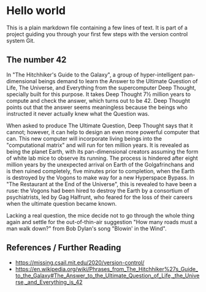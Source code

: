 # Hello world

This is a plain markdown file containing a few lines
of text. It is part of a project guiding you through your
first few steps with the version control system Git.

## The number 42

In "The Hitchhiker's Guide to the Galaxy", a group of
hyper-intelligent pan-dimensional beings demand to learn the Answer to
the Ultimate Question of Life, The Universe, and Everything from the
supercomputer Deep Thought, specially built for this purpose. It takes
Deep Thought 7½ million years to compute and check the answer, which
turns out to be 42. Deep Thought points out that the answer seems
meaningless because the beings who instructed it never actually knew
what the Question was.

When asked to produce The Ultimate Question, Deep Thought says that it
cannot; however, it can help to design an even more powerful computer
that can. This new computer will incorporate living beings into the
"computational matrix" and will run for ten million years. It is
revealed as being the planet Earth, with its pan-dimensional creators
assuming the form of white lab mice to observe its running. The
process is hindered after eight million years by the unexpected
arrival on Earth of the Golgafrinchans and is then ruined completely,
five minutes prior to completion, when the Earth is destroyed by the
Vogons to make way for a new Hyperspace Bypass. In "The Restaurant at
the End of the Universe", this is revealed to have been a ruse: the
Vogons had been hired to destroy the Earth by a consortium of
psychiatrists, led by Gag Halfrunt, who feared for the loss of their
careers when the ultimate question became known.

Lacking a real question, the mice decide not to go through the whole
thing again and settle for the out-of-thin-air suggestion "How many
roads must a man walk down?" from Bob Dylan's song "Blowin' in the
Wind".


## References / Further Reading

- https://missing.csail.mit.edu/2020/version-control/
- https://en.wikipedia.org/wiki/Phrases_from_The_Hitchhiker%27s_Guide_to_the_Galaxy#The_Answer_to_the_Ultimate_Question_of_Life,_the_Universe,_and_Everything_is_42
